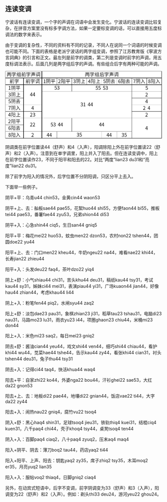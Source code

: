 ## 连读变调

宁波话有连读变调，一个字的声调在词语中会发生变化。宁波话的连读变调比较复杂，在拼音方案里没有标多字调方法，如果一定要标变调的话，可以直接用五度标调法的数字来表示。

由于变调的复杂性，不同的资料有不同的记录，不同人在说同一个词语的时候变调也可能不同。下面的表格是老派宁波话的两字组变调，参照了江苏教育版《寧波方言詞典》的引言和正文。最左列是前字的调类，第二列是变调时前字的声调，用五度标调法表示。后面几列是两字组后字的声调。有些组合后字有两种可能的声调。

![两字组变调](两字组变调.png)

阴调类在前字位置读44（舒声）和4（入声），阳调除阳上外在前字位置读22（舒声）和2（入声）。注意到在单字调里，阳上并入了阳去。但在连读变调中，阳上在前字位置读作23，不同于阳平和阳去的22。对比“两度”lian23 du31和“亮度”lian22 du31。

除了前字为阳入的情况外，后字位置不分阴阳调，只区分平上去入。

下面举一些例子。

阴平+平：乌青u44 chin53，金黄cin44 waon53

阴平+上、去：舢板sae44 pae55，花絮huo44 shi55，方便faon44 bi55，推板tei44 pae53，番薯fae44 zyu53，兄弟shion44 di53

阴平+入：心急shin44 ciq5，生日san44 gniq5

阳平+平：梅花mei22 huo53，蚊虫men22 dzon53，农村non22 tshen44，团圆doe22 yu44

阳平+上、去：门口men22 kheu44，牛奶ngeu22 na44，难看nae22 khi44，长寿jian22 zhieu44

阳平+入：头发deu22 faq4，茶叶dzo22 yiq4

阴上+舒：小气shiau44 chi31，苦头khu44 deu31，稿纸kau44 tsy31，考试kau44 sy31，姊妹ci44 mei31，表演piau44 yi31，广场kuaon44 jian44，好像hau44 zhian44，考虑khau44 li44

阴上+入：粉笔fen44 piq2，水闸syu44 zaq2

阳上+舒：淡包dae23 pau31，象棋zhian23 ji31，稻草tau23 tshau31，电脑di23 nau31，马路mo23 lu31，雨衣yu23 i44，项圈ghaon23 chiu44，米桶mi23 don44

阳上+入：米色mi23 saq2，每日mei23 gniq2

阴去+舒：酱油cian44 yeu44，戏文shi44 ven44，细巧shi44 chiau44，看护khi44 wu44，苋菜hae44 tshe44，告示kau44 zy44，看张khi44 cian31，衬头tshen44 deu31，兔子thu44 tsy31

阴去+入：记得ci44 taq4，快活khua44 waq4

阳去+平：自家zhi22 ko44，外婆nga22 bou44，汗衫ghei22 sae53，大红da22 gnon53

阳去+上、去：地板di22 pae44，地壤di22 gnian44，饭店vae22 ti44，大字da22 zy44

阳去+入：闹热nau22 gniq4，腐竹vu22 tsoq4

阴入+舒：黑心haq4 shin31，足球tsoq4 jieu31，铁轨thiq4 kuei31，结棍ciq4 kuen31，八千paq4 chi44，壳子khoq4 tsy44，桌凳tsoq4 ten44

阴入+入：百脚paq4 ciaq2，八十paq4 zyuq2，压末aq4 maq4

阳入+阴平、阴去：薄刀boq2 tau44，药店yaq2 ti44

阳入+阳平、上声、阳去：钥匙yaq2 zy35，席子zhiq2 tsy35，木耳moq2 er35，月亮yuq2 lian35

阳入+入：服帖voq2 thiaq4，日脚gniq2 ciaq4



另外，在动宾式短语中，后字不变调，前字阴调变为33（舒声）和3（入声），阳调变为22（舒声）和2（入声）。例如：剃头thi33 deu24，游河yeu22 ghou24。

